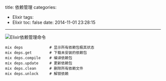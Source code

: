 title: 依赖管理
categories:
  - Elixir
tags:
  - Elixir
toc: false
date: 2014-11-01 23:28:15
---

![Elixir依赖管理命令](/assets/images/52787527-EA9C-40CA-9D9E-5950298E6EA0.png)

```
mix deps            # 显示所有依赖包极其状态
mix deps.get        # 下载未安装的依赖包
mix deps.compile    # 编译依赖包
mix deps.update     # 更新依赖包
mix deps.clean      # 删除所有依赖文件
mix deps.unlock     # 解锁依赖
```